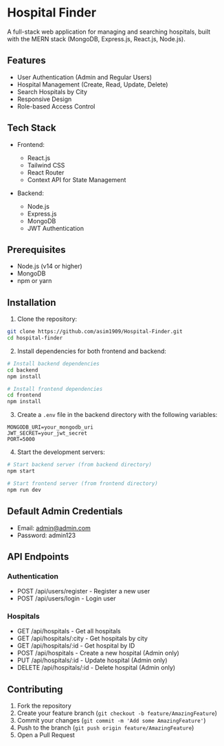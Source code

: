 # Hospital Finder

A full-stack web application for managing and searching hospitals, built with the MERN stack (MongoDB, Express.js, React.js, Node.js).

## Features

- User Authentication (Admin and Regular Users)
- Hospital Management (Create, Read, Update, Delete)
- Search Hospitals by City
- Responsive Design
- Role-based Access Control

## Tech Stack

- Frontend:
  - React.js
  - Tailwind CSS
  - React Router
  - Context API for State Management

- Backend:
  - Node.js
  - Express.js
  - MongoDB
  - JWT Authentication

## Prerequisites

- Node.js (v14 or higher)
- MongoDB
- npm or yarn

## Installation

1. Clone the repository:
```bash
git clone https://github.com/asim1909/Hospital-Finder.git
cd hospital-finder
```

2. Install dependencies for both frontend and backend:
```bash
# Install backend dependencies
cd backend
npm install

# Install frontend dependencies
cd frontend
npm install
```

3. Create a `.env` file in the backend directory with the following variables:
```
MONGODB_URI=your_mongodb_uri
JWT_SECRET=your_jwt_secret
PORT=5000
```

4. Start the development servers:
```bash
# Start backend server (from backend directory)
npm start

# Start frontend server (from frontend directory)
npm run dev
```

## Default Admin Credentials

- Email: admin@admin.com
- Password: admin123

## API Endpoints

### Authentication
- POST /api/users/register - Register a new user
- POST /api/users/login - Login user

### Hospitals
- GET /api/hospitals - Get all hospitals
- GET /api/hospitals/:city - Get hospitals by city
- GET /api/hospitals/:id - Get hospital by ID
- POST /api/hospitals - Create a new hospital (Admin only)
- PUT /api/hospitals/:id - Update hospital (Admin only)
- DELETE /api/hospitals/:id - Delete hospital (Admin only)

## Contributing

1. Fork the repository
2. Create your feature branch (`git checkout -b feature/AmazingFeature`)
3. Commit your changes (`git commit -m 'Add some AmazingFeature'`)
4. Push to the branch (`git push origin feature/AmazingFeature`)
5. Open a Pull Request
